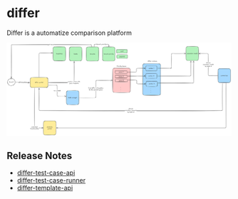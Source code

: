 # differ

Differ is a automatize comparison platform

![System Architecture](https://github.com/nihatalim/differ/blob/main/system_diagram.png)

## Release Notes

* [differ-test-case-api](https://github.com/nihatalim/differ-test-case-api/blob/main/README.md)
* [differ-test-case-runner](https://github.com/nihatalim/differ-test-case-runner/blob/main/README.md)
* [differ-template-api](https://github.com/nihatalim/differ-template-api/blob/main/README.md)
